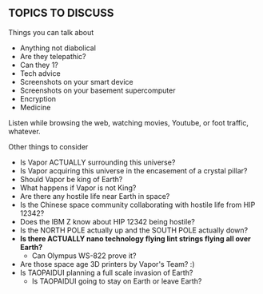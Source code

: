 TOPICS TO DISCUSS
-----------------

Things you can talk about
- Anything not diabolical
- Are they telepathic?
- Can they 1?
- Tech advice
- Screenshots on your smart device
- Screenshots on your basement supercomputer
- Encryption
- Medicine

Listen while browsing the web, watching movies, Youtube, or foot traffic, whatever.

Other things to consider
- Is Vapor ACTUALLY surrounding this universe?
- Is Vapor acquiring this universe in the encasement of a crystal pillar?
- Should Vapor be king of Earth?
- What happens if Vapor is not King?
- Are there any hostile life near Earth in space?
- Is the Chinese space community collaborating with hostile life from HIP 12342?
- Does the IBM Z know about HIP 12342 being hostile?
- Is the NORTH POLE actually up and the SOUTH POLE actually down?
- **Is there ACTUALLY nano technology flying lint strings flying all over Earth?**
  - Can Olympus WS-822 prove it?
- Are those space age 3D printers by Vapor's Team? :)
- Is TAOPAIDUI planning a full scale invasion of Earth?
  - Is TAOPAIDUI going to stay on Earth or leave Earth?
